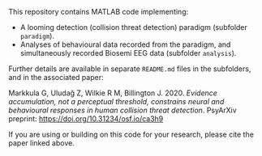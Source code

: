 This repository contains MATLAB code implementing:
* A looming detection (collision threat detection) paradigm (subfolder `paradigm`).
* Analyses of behavioural data recorded from the paradigm, and simultaneously recorded Biosemi EEG data (subfolder `analysis`).

Further details are available in separate `README.md` files in the subfolders, and in the associated paper:

Markkula G, Uludağ Z, Wilkie R M, Billington J. 2020. *Evidence accumulation, not a perceptual threshold, constrains neural and behavioural responses in human collision threat detection*. PsyArXiv preprint: https://doi.org/10.31234/osf.io/ca3h9

If you are using or building on this code for your research, please cite the paper linked above.
